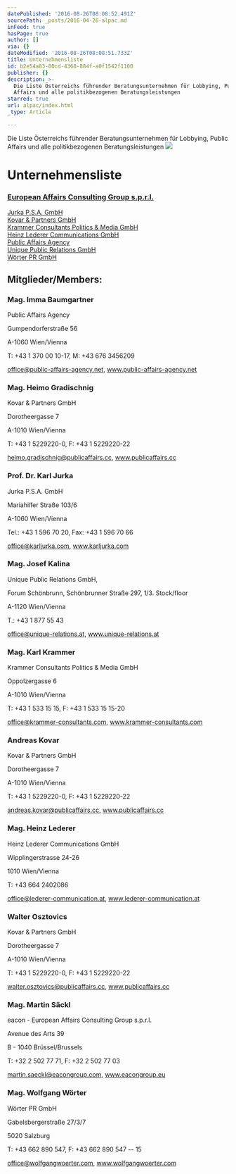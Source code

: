 ```yaml
---
datePublished: '2016-08-26T08:08:52.491Z'
sourcePath: _posts/2016-04-26-alpac.md
inFeed: true
hasPage: true
author: []
via: {}
dateModified: '2016-08-26T08:08:51.733Z'
title: Unternehmensliste
id: b2e54a83-80cd-4368-884f-a0f1542f1100
publisher: {}
description: >-
  Die Liste Österreichs führender Beratungsunternehmen für Lobbying, Public
  Affairs und alle politikbezogenen Beratungsleistungen
starred: true
url: alpac/index.html
_type: Article

---
```

Die Liste Österreichs führender Beratungsunternehmen für Lobbying, Public Affairs und alle politikbezogenen Beratungsleistungen
![](https://the-grid-user-content.s3-us-west-2.amazonaws.com/dfb02e9f-bdf7-48f0-a93f-f2d004f01944.gif)

# Unternehmensliste

### [European Affairs Consulting Group s.p.r.l.][0]  
[Jurka P.S.A. GmbH][1]  
[Kovar & Partners GmbH][2]  
[Krammer Consultants Politics & Media GmbH][3]  
[Heinz Lederer Communications GmbH][4]  
[Public Affairs Agency][5]  
[Unique Public Relations GmbH][6]  
[Wörter PR GmbH][7]

## Mitglieder/Members:

### Mag. Imma Baumgartner

Public Affairs Agency

Gumpendorferstraße 56

A-1060 Wien/Vienna

T: +43 1 370 00 10-17, M: +43 676 3456209

office@public-affairs-agency.net, www.public-affairs-agency.net

### Mag. Heimo Gradischnig

Kovar & Partners GmbH

Dorotheergasse 7

A-1010 Wien/Vienna

T: +43 1 5229220-0, F: +43 1 5229220-22

heimo.gradischnig@publicaffairs.cc, www.publicaffairs.cc

### Prof. Dr. Karl Jurka

Jurka P.S.A. GmbH

Mariahilfer Straße 103/6

A-1060 Wien/Vienna

Tel.: +43 1 596 70 20, Fax: +43 1 596 70 66

office@karljurka.com, www.karljurka.com

### Mag. Josef Kalina

Unique Public Relations GmbH,

Forum Schönbrunn, Schönbrunner Straße 297, 1/3\. Stock/floor

A-1120 Wien/Vienna

T.: +43 1 877 55 43

office@unique-relations.at, www.unique-relations.at

### Mag. Karl Krammer

Krammer Consultants Politics & Media GmbH

Oppolzergasse 6

A-1010 Wien/Vienna

T: +43 1 533 15 15, F: +43 1 533 15 15-20

office@krammer-consultants.com, www.krammer-consultants.com

### Andreas Kovar

Kovar & Partners GmbH

Dorotheergasse 7

A-1010 Wien/Vienna

T: +43 1 5229220-0, F: +43 1 5229220-22

andreas.kovar@publicaffairs.cc, www.publicaffairs.cc

### Mag. Heinz Lederer

Heinz Lederer Communications GmbH

Wipplingerstrasse 24-26

1010 Wien/Vienna

T: +43 664 2402086

office@lederer-communication.at, www.lederer-communication.at

### Walter Osztovics

Kovar & Partners GmbH

Dorotheergasse 7

A-1010 Wien/Vienna

T: +43 1 5229220-0, F: +43 1 5229220-22

walter.osztovics@publicaffairs.cc, www.publicaffairs.cc

### Mag. Martin Säckl

eacon - European Affairs Consulting Group s.p.r.l.

Avenue des Arts 39

B - 1040 Brüssel/Brussels

T: +32 2 502 77 71, F: +32 2 502 77 03

martin.saeckl@eacongroup.com, www.eacongroup.eu

### Mag. Wolfgang Wörter

Wörter PR GmbH

Gabelsbergerstraße 27/3/7

5020 Salzburg

T: +43 662 890 547, F: +43 662 890 547 -- 15

office@wolfgangwoerter.com, www.wolfgangwoerter.com

[0]: http://www.eacongroup.eu/deu/
[1]: http://www.karljurka.com/
[2]: http://www.publicaffairs.cc/
[3]: http://www.krammer-consultants.com/
[4]: http://www.lederer-communication.at/
[5]: http://www.public-affairs-agency.net/agentur/
[6]: https://www.unique-relations.at/
[7]: http://www.wolfgangwoerter.com/